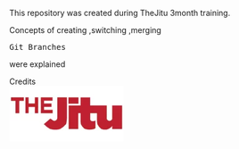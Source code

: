 This repository was created during  TheJitu 3month training.

Concepts of creating ,switching ,merging  <pre>Git Branches</pre> were explained

Credits<br/>
<a><img src="img/thejitu.webp"></igmg></a>

